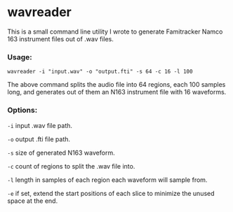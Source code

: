 # wavreader
This is a small command line utility I wrote to generate Famitracker Namco 163 instrument files out of .wav files.

### Usage:
``wavreader -i "input.wav" -o "output.fti" -s 64 -c 16 -l 100``

The above command splits the audio file into 64 regions, each 100 samples long, and generates out of them an N163 instrument file with 16 waveforms.

### Options:
``-i`` input .wav file path.

``-o`` output .fti file path.

``-s`` size of generated N163 waveform.

``-c`` count of regions to split the .wav file into.

``-l`` length in samples of each region each waveform will sample from.

``-e`` if set, extend the start positions of each slice to minimize the unused space at the end.

